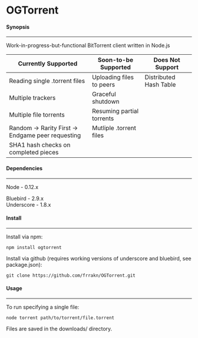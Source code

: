 # OGTorrent
  
#### Synopsis
------
Work-in-progress-but-functional BitTorrent client written in Node.js

| **Currently Supported**													  | **Soon-to-be Supported**   | **Does Not Support**    |
|---------------------------------------------------|----------------------------|-------------------------|
| Reading single .torrent files											|	Uploading files to peers	 | Distributed Hash Table	 |
| Multiple trackers																  | Graceful shutdown					 |												 |
| Multiple file torrents														| Resuming partial torrents	 |												 |
| Random -> Rarity First -> Endgame peer requesting | Mutliple .torrent files		 |												 |
| SHA1 hash checks on completed pieces							|														 |												 |

#### Dependencies
------
Node - 0.12.x
  
Bluebird - 2.9.x  
Underscore - 1.8.x

#### Install
------
Install via npm:
```
npm install ogtorrent
```
  
Install via github (requires working versions of underscore and bluebird, see package.json):
```
git clone https://github.com/frrakn/OGTorrent.git
```

#### Usage
------
To run specifying a single file: 
```
node torrent path/to/torrent/file.torrent
```

Files are saved in the downloads/ directory.
